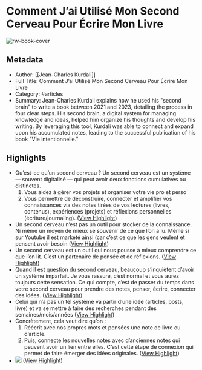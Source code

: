 # Comment J’ai Utilisé Mon Second Cerveau Pour Écrire Mon Livre

![rw-book-cover](https://readwise-assets.s3.amazonaws.com/static/images/article1.be68295a7e40.png)

## Metadata
- Author: [[Jean-Charles Kurdali]]
- Full Title: Comment J’ai Utilisé Mon Second Cerveau Pour Écrire Mon Livre
- Category: #articles
- Summary: Jean-Charles Kurdali explains how he used his "second brain" to write a book between 2021 and 2023, detailing the process in four clear steps. His second brain, a digital system for managing knowledge and ideas, helped him organize his thoughts and develop his writing. By leveraging this tool, Kurdali was able to connect and expand upon his accumulated notes, leading to the successful publication of his book "Vie intentionnelle."

## Highlights
- Qu’est-ce qu’un second cerveau ?
  Un second cerveau est un système — souvent digitalisé — qui peut avoir deux fonctions cumulatives ou distinctes.
  1. Vous aidez à gérer vos projets et organiser votre vie pro et perso
  2. Vous permettre de déconstruire, connecter et amplifier vos connaissances via des notes tirées de vos lectures (livres, contenus), expériences (projets) et réflexions personnelles (écriture/journaling). ([View Highlight](https://read.readwise.io/read/01hvdp1c3r2z5jfrwwg1q2rsgt))
- Un second cerveau n’est pas un outil pour stocker de la connaissance.
  Ni même un moyen de mieux se souvenir de ce que l’on a lu.
  Même si sur Youtube il est marketé ainsi (car c’est ce que les gens veulent et pensent avoir besoin ([View Highlight](https://read.readwise.io/read/01hvdp43xkbpegnq7dnj0fk59k))
- Un second cerveau est un outil qui nous pousse à mieux comprendre ce que l’on lit. C’est un partenaire de pensée et de réflexions. ([View Highlight](https://read.readwise.io/read/01hvdp51j6e96vnhcgcttvbhfk))
- Quand il est question du second cerveau, beaucoup s’inquiètent d’avoir un système imparfait.
  Je vous rassure, c’est normal et vous aurez toujours cette sensation.
  Ce qui compte, c’est de passer du temps dans votre second cerveau pour prendre des notes, penser, écrire, connecter des idées. ([View Highlight](https://read.readwise.io/read/01hvdp5n12yxckn0a4mt7m7rty))
- Celui qui n’a pas un tel système va partir d’une idée (articles, posts, livre) et va se mettre à faire des recherches pendant des semaines/mois/années ([View Highlight](https://read.readwise.io/read/01hvdp79mnjts1wxsycjg95tqh))
- Concrètement, cela veut dire qu’on :
  1. Réécrit avec nos propres mots et pensées une note de livre ou d’article.
  2. Puis, connecte les nouvelles notes avec d’anciennes notes qui peuvent avoir un lien entre elles. C’est cette étape de connexion qui permet de faire émerger des idées originales. ([View Highlight](https://read.readwise.io/read/01hvdpa2e06zgnec9rh86rwyvq))
- ![](https://substackcdn.com/image/fetch/w_1116,c_limit,f_auto,q_auto:good,fl_progressive:steep/https%3A%2F%2Fsubstack-post-media.s3.amazonaws.com%2Fpublic%2Fimages%2F5b87515e-8a0d-440a-97b8-a69c31360067_932x910.png) ([View Highlight](https://read.readwise.io/read/01hvdpc6dxh8adgdnmjr6fxrg6))
